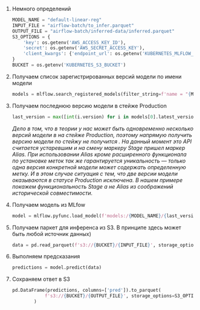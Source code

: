 1. Немного определений	
    ```python
    MODEL_NAME = "default-linear-reg"
    INPUT_FILE = "airflow-batch/to_infer.parquet"
    OUTPUT_FILE = "airflow-batch/inferred-data/inferred.parquet"
    S3_OPTIONS = {
        'key': os.getenv('AWS_ACCESS_KEY_ID'),
        'secret': os.getenv('AWS_SECRET_ACCESS_KEY'),
        'client_kwargs': {'endpoint_url': os.getenv('KUBERNETES_MLFLOW_S3_ENDPOINT_URL')},
    }
    BUCKET = os.getenv('KUBERNETES_S3_BUCKET')
    ``` 
1. Получаем список зарегистрированных версий модели по имени модели
    ```python
    models = mlflow.search_registered_models(filter_string=f'name = "{MODEL_NAME}"')
    ```
    
1. Получаем последнюю версию модели в стейже Production
    ```python
    last_version = max([int(i.version) for i in models[0].latest_versions if i.current_stage == 'Production'])
    ```

    *Дело в том, что в теории у нас может быть одновременно несколько версий модели в на стейже Production, поэтому напрямую получить версию модели по стейжу не получится . На данный момент это API считается устаревшим и на смену маркеру Stage пришел маркер Alias. При использовании Alias кроме расширенного функционала по установке меток так же гарантируется уникальность — только одна версия конкретной модели может содержать определенную метку. И в этом случае ситуация с тем, что две версии модели оказываются в статусе Production исключена. В нашем примере покажем функциональность Stage а не Alias из соображений исторической совместимости.*
    
1. Получаем модель из MLfow
    ```python
    model = mlflow.pyfunc.load_model(f'models:/{MODEL_NAME}/{last_version}')
    ```
    
1. Получаем паркет для инференса из S3. В принципе здесь может быть любой источник данных)
    ```python
    data = pd.read_parquet(f's3://{BUCKET}/{INPUT_FILE}', storage_options=S3_OPTIONS)
    ```
    
1. Выполняем предсказания
    ```python
    predictions = model.predict(data)
    ```
    
1. Сохраняем ответ в S3
    ```python
    pd.DataFrame(predictions, columns=['pred']).to_parquet(
                f's3://{BUCKET}/{OUTPUT_FILE}', storage_options=S3_OPTIONS
            )
    ```
       